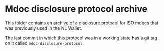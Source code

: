 # Mdoc disclosure protocol archive

This folder contains an archive of a disclosure protocol for ISO mdocs that was previously used in the NL Wallet.

The last commit in which this protocol was in a working state has a git tag on it called `mdoc-disclosure-protocol`.
